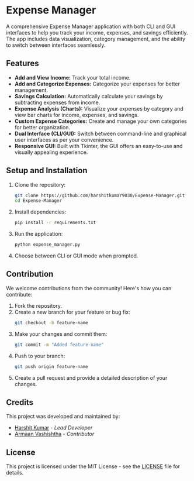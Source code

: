 # Expense Manager

A comprehensive Expense Manager application with both CLI and GUI interfaces to help you track your income, expenses, and savings efficiently. The app includes data visualization, category management, and the ability to switch between interfaces seamlessly.

## Features

- **Add and View Income:** Track your total income.
- **Add and Categorize Expenses:** Categorize your expenses for better management.
- **Savings Calculation:** Automatically calculate your savings by subtracting expenses from income.
- **Expense Analysis (Charts):** Visualize your expenses by category and view bar charts for income, expenses, and savings.
- **Custom Expense Categories:** Create and manage your own categories for better organization.
- **Dual Interface (CLI/GUI):** Switch between command-line and graphical user interfaces as per your convenience.
- **Responsive GUI:** Built with Tkinter, the GUI offers an easy-to-use and visually appealing experience.

## Setup and Installation

1. Clone the repository:
    ```bash
    git clone https://github.com/harshitkumar9030/Expense-Manager.git
    cd Expense-Manager
    ```

2. Install dependencies:
    ```bash
    pip install -r requirements.txt
    ```

3. Run the application:
    ```bash
    python expense_manager.py
    ```

4. Choose between CLI or GUI mode when prompted.

## Contribution

We welcome contributions from the community! Here's how you can contribute:

1. Fork the repository.
2. Create a new branch for your feature or bug fix:
    ```bash
    git checkout -b feature-name
    ```
3. Make your changes and commit them:
    ```bash
    git commit -m "Added feature-name"
    ```
4. Push to your branch:
    ```bash
    git push origin feature-name
    ```
5. Create a pull request and provide a detailed description of your changes.

## Credits

This project was developed and maintained by:

- [Harshit Kumar](https://github.com/harshitkumar9030) - *Lead Developer*
- [Armaan Vashishtha](https://github.com/arvashV) - *Contributor*

## License

This project is licensed under the MIT License - see the [LICENSE](LICENSE) file for details.
